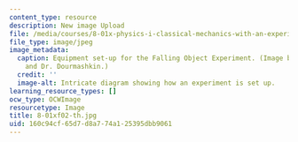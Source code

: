 ```yaml
---
content_type: resource
description: New image Upload
file: /media/courses/8-01x-physics-i-classical-mechanics-with-an-experimental-focus-fall-2002/160c94cf65d7d8a774a125395dbb9061_8-01xf02-th.jpg
file_type: image/jpeg
image_metadata:
  caption: Equipment set-up for the Falling Object Experiment. (Image by Prof. King
    and Dr. Dourmashkin.)
  credit: ''
  image-alt: Intricate diagram showing how an experiment is set up.
learning_resource_types: []
ocw_type: OCWImage
resourcetype: Image
title: 8-01xf02-th.jpg
uid: 160c94cf-65d7-d8a7-74a1-25395dbb9061
---
```

